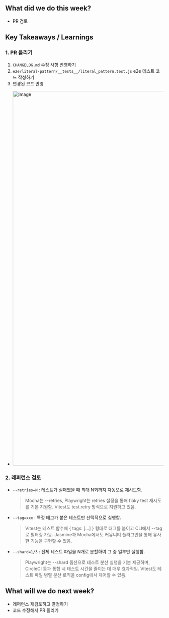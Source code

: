 ## What did we do this week?

- PR 검토

## Key Takeaways / Learnings

### 1. PR 올리기

1. `CHANGELOG.md` 수정 사항 반영하기
2. `e2e/literal-pattern/__tests__/literal_pattern.test.js` e2e 테스트 코드 작성하기
3. 변경된 코드 반영

- <img width="1187" alt="Image" src="https://github.com/user-attachments/assets/7565d21d-c471-4138-b8be-43f2647bbded" />

### 2. 레퍼런스 검토

- `--retries=N` : 테스트가 실패했을 때 최대 N회까지 자동으로 재시도함.

  > Mocha는 --retries, Playwright는 retries 설정을 통해 flaky test 재시도를 기본 지원함. Vitest도 test.retry 방식으로 지원하고 있음.

- `--tag=xxx` : 특정 태그가 붙은 테스트만 선택적으로 실행함.

  > Vitest는 테스트 함수에 { tags: [...] } 형태로 태그를 붙이고 CLI에서 --tag로 필터링 가능. Jasmine과 Mocha에서도 커뮤니티 플러그인을 통해 유사한 기능을 구현할 수 있음.

- `--shard=1/3` : 전체 테스트 파일을 N개로 분할하여 그 중 일부만 실행함.
  > Playwright는 --shard 옵션으로 테스트 분산 실행을 기본 제공하며, CircleCI 등과 통합 시 테스트 시간을 줄이는 데 매우 효과적임. Vitest도 테스트 파일 병렬 분산 로직을 config에서 제어할 수 있음.

## What will we do next week?

- 레퍼런스 재검토하고 결정하기
- 코드 수정해서 PR 올리기
